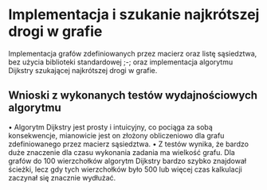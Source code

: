 # Implementacja i szukanie najkrótszej drogi w grafie

Implementacja grafów zdefiniowanych przez macierz oraz listę sąsiedztwa, bez użycia biblioteki standardowej ;-; oraz implementacja algorytmu Dijkstry szukającej najkrótszej drogi w grafie.

## Wnioski z wykonanych testów wydajnościowych algorytmu

• Algorytm Dijkstry jest prosty i intuicyjny, co pociąga za sobą konsekwencje, mianowicie jest on złożony obliczeniowo dla grafu zdefiniowanego przez macierz sąsiedztwa.
• Z testów wynika, że bardzo duże znaczenie dla czasu wykonania zadania ma wielkość grafu. Dla grafów do 100 wierzchołków algorytm Dijkstry bardzo szybko znajdował ścieżki, lecz gdy tych wierzchołków było 500 lub więcej czas kalkulacji zaczynał się znacznie wydłużać.
